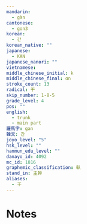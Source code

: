 ```yaml
---
mandarin:
  - gàn
cantonese:
  - gon3
korean:
  - 간
korean_native: ""
japanese:
  - KAN
japanese_nanori: ""
vietnamese:
middle_chinese_initial: k
middle_chinese_final: ɑn
stroke_count: 13
radical: 干
skip_number: 1-8-5
grade_level: 4
pos: ""
english:
  - trunk
  - main part
羅馬字: gan
韓文: 간
joyo_level: "5"
hsk_level: ""
hanmun_edu_level: ""
danayo_id: 4092
mc_id: 1816
graphemic_classification: 倝
stand_in: 主幹
aliases:
  - 干
---
```


# Notes
